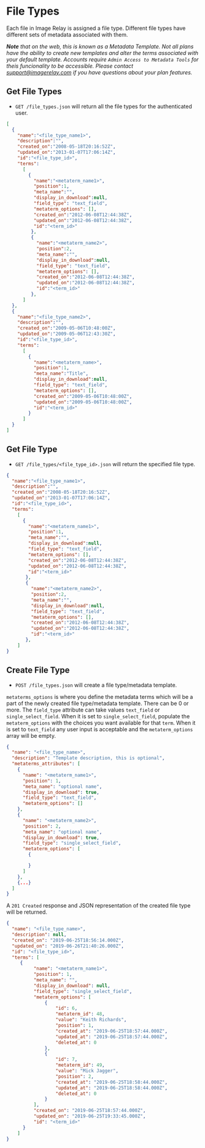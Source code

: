 File Types
==========

Each file in Image Relay is assigned a file type. Different file types have different sets of metadata associated with them.

_**Note** that on the web, this is known as a Metadata Template. Not all plans have the ability to create new templates and alter the terms associated with your default template. Accounts require `Admin Access to Metadata Tools` for theis funcionality to be accessible. Please contact support@imagerelay.com if you have questions about your plan features._

Get File Types
--------------

* `GET /file_types.json` will return all the file types for the authenticated user.

```json
[
  {
    "name":"<file_type_name1>",
    "description":"",
    "created_on":"2008-05-18T20:16:52Z",
    "updated_on":"2013-01-07T17:06:14Z",
    "id":"<file_type_id>",
    "terms":
      [
        {
          "name":"<metaterm_name1>",
          "position":1,
          "meta_name":"",
          "display_in_download":null,
          "field_type": "text_field",
          "metaterm_options": [],
          "created_on":"2012-06-08T12:44:38Z",
          "updated_on":"2012-06-08T12:44:38Z",
          "id":"<term_id>"
         },
         {
           "name":"<metaterm_name2>",
           "position":2,
           "meta_name":"",
           "display_in_download":null,
           "field_type": "text_field",
           "metaterm_options": [],
           "created_on":"2012-06-08T12:44:38Z",
           "updated_on":"2012-06-08T12:44:38Z",
           "id":"<term_id>"
         },
      ]
  },
  {
    "name":"<file_type_name2>",
    "description":"",
    "created_on":"2009-05-06T10:48:00Z",
    "updated_on":"2009-05-06T12:43:30Z",
    "id":"<file_type_id>",
    "terms":
      [
        {
          "name":"<metaterm_name>",
          "position":1,
          "meta_name":"Title",
          "display_in_download":null,
          "field_type": "text_field",
          "metaterm_options": [],
          "created_on":"2009-05-06T10:48:00Z",
          "updated_on":"2009-05-06T10:48:00Z",
          "id":"<term_id>"
        }
      ]
  }
]
```

Get File Type
-------------

* `GET /file_types/<file_type_id>.json` will return the specified file type.

```json
{
  "name":"<file_type_name1>",
  "description":"",
  "created_on":"2008-05-18T20:16:52Z",
  "updated_on":"2013-01-07T17:06:14Z",
  "id":"<file_type_id>",
  "terms":
    [
      {
        "name":"<metaterm_name1>",
        "position":1,
        "meta_name":"",
        "display_in_download":null,
        "field_type": "text_field",
        "metaterm_options": [],
        "created_on":"2012-06-08T12:44:38Z",
        "updated_on":"2012-06-08T12:44:38Z",
        "id":"<term_id>"
       },
       {
         "name":"<metaterm_name2>",
         "position":2,
         "meta_name":"",
         "display_in_download":null,
         "field_type": "text_field",
         "metaterm_options": [],
         "created_on":"2012-06-08T12:44:38Z",
         "updated_on":"2012-06-08T12:44:38Z",
         "id":"<term_id>"
       },
    ]
}
```

Create File Type
-------------

* `POST /file_types.json` will create a file type/metadata template.

`metaterms_options` is where you define the metadata terms which will be a part of the newly created file type/metadata template. There can be 0 or more. The `field_type` attribute can take values `text_field` or `single_select_field`. When it is set to `single_select_field`, populate the `metaterm_options` with the choices you want available for that `term`. When it is set to `text_field` any user input is acceptable and the `metaterm_options` array will be empty.

``` json
{
  "name": "<file_type_name>",
  "description": "Template description, this is optional",
  "metaterms_attributes": [
    {
      "name": "<metaterm_name1>",
      "position": 1,
      "meta_name": "optional name",
      "display_in_download": true,
      "field_type": "text_field",
      "metaterm_options": []
    },
    {
      "name": "<metaterm_name2>",
      "position": 2,
      "meta_name": "optional name",
      "display_in_download": true,
      "field_type": "single_select_field",
      "metaterm_options": [
        {

        }
      ]
    },
    {...}
  ]
}
```

A `201 Created` response and JSON representation of the created file type will be returned.

```json
{
  "name": "<file_type_name>",
  "description": null,
  "created_on": "2019-06-25T18:56:14.000Z",
  "updated_on": "2019-06-26T21:40:26.000Z",
  "id": "<file_type_id>",
  "terms": [
     {
          "name": "<metaterm_name1>",
          "position": 1,
          "meta_name": "",
          "display_in_download": null,
          "field_type": "single_select_field",
          "metaterm_options": [
              {
                  "id": 6,
                  "metaterm_id": 48,
                  "value": "Keith Richards",
                  "position": 1,
                  "created_at": "2019-06-25T18:57:44.000Z",
                  "updated_at": "2019-06-25T18:57:44.000Z",
                  "deleted_at": 0
              },
              {
                  "id": 7,
                  "metaterm_id": 49,
                  "value": "Mick Jagger",
                  "position": 2,
                  "created_at": "2019-06-25T18:58:44.000Z",
                  "updated_at": "2019-06-25T18:58:44.000Z",
                  "deleted_at": 0
              }
          ],
          "created_on": "2019-06-25T18:57:44.000Z",
          "updated_on": "2019-06-25T19:33:45.000Z",
          "id": "<term_id>"
      }
    ]
}
```
